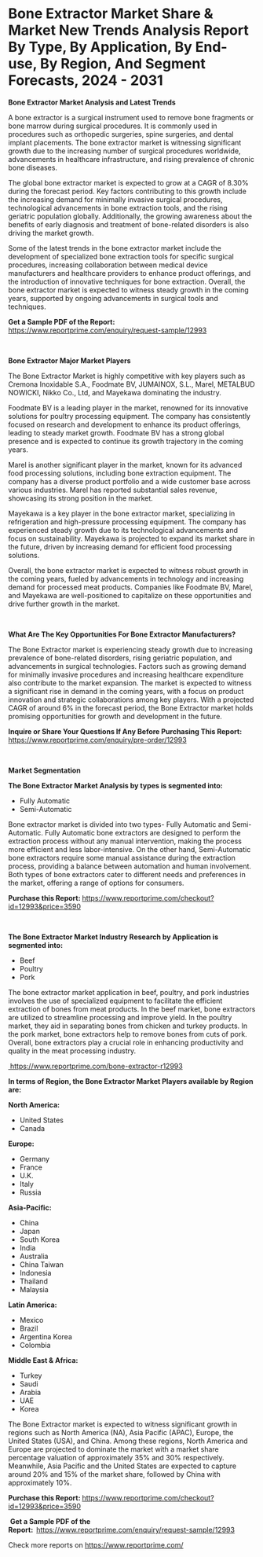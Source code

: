 <p><h1>Bone Extractor Market Share & Market New Trends Analysis Report By Type, By Application, By End-use, By Region, And Segment Forecasts, 2024 - 2031</h1></p><p><strong>Bone Extractor Market Analysis and Latest Trends</strong></p>
<p><p>A bone extractor is a surgical instrument used to remove bone fragments or bone marrow during surgical procedures. It is commonly used in procedures such as orthopedic surgeries, spine surgeries, and dental implant placements. The bone extractor market is witnessing significant growth due to the increasing number of surgical procedures worldwide, advancements in healthcare infrastructure, and rising prevalence of chronic bone diseases.</p><p>The global bone extractor market is expected to grow at a CAGR of 8.30% during the forecast period. Key factors contributing to this growth include the increasing demand for minimally invasive surgical procedures, technological advancements in bone extraction tools, and the rising geriatric population globally. Additionally, the growing awareness about the benefits of early diagnosis and treatment of bone-related disorders is also driving the market growth.</p><p>Some of the latest trends in the bone extractor market include the development of specialized bone extraction tools for specific surgical procedures, increasing collaboration between medical device manufacturers and healthcare providers to enhance product offerings, and the introduction of innovative techniques for bone extraction. Overall, the bone extractor market is expected to witness steady growth in the coming years, supported by ongoing advancements in surgical tools and techniques.</p></p>
<p><strong>Get a Sample PDF of the Report:&nbsp;</strong> <a href="https://www.reportprime.com/enquiry/request-sample/12993">https://www.reportprime.com/enquiry/request-sample/12993</a></p>
<p>&nbsp;</p>
<p><strong>Bone Extractor Major Market Players</strong></p>
<p><p>The Bone Extractor Market is highly competitive with key players such as Cremona Inoxidable S.A., Foodmate BV, JUMAINOX, S.L., Marel, METALBUD NOWICKI, Nikko Co., Ltd, and Mayekawa dominating the industry. </p><p>Foodmate BV is a leading player in the market, renowned for its innovative solutions for poultry processing equipment. The company has consistently focused on research and development to enhance its product offerings, leading to steady market growth. Foodmate BV has a strong global presence and is expected to continue its growth trajectory in the coming years.</p><p>Marel is another significant player in the market, known for its advanced food processing solutions, including bone extraction equipment. The company has a diverse product portfolio and a wide customer base across various industries. Marel has reported substantial sales revenue, showcasing its strong position in the market.</p><p>Mayekawa is a key player in the bone extractor market, specializing in refrigeration and high-pressure processing equipment. The company has experienced steady growth due to its technological advancements and focus on sustainability. Mayekawa is projected to expand its market share in the future, driven by increasing demand for efficient food processing solutions.</p><p>Overall, the bone extractor market is expected to witness robust growth in the coming years, fueled by advancements in technology and increasing demand for processed meat products. Companies like Foodmate BV, Marel, and Mayekawa are well-positioned to capitalize on these opportunities and drive further growth in the market.</p></p>
<p>&nbsp;</p>
<p><strong>What Are The Key Opportunities For Bone Extractor Manufacturers?</strong></p>
<p><p>The Bone Extractor market is experiencing steady growth due to increasing prevalence of bone-related disorders, rising geriatric population, and advancements in surgical technologies. Factors such as growing demand for minimally invasive procedures and increasing healthcare expenditure also contribute to the market expansion. The market is expected to witness a significant rise in demand in the coming years, with a focus on product innovation and strategic collaborations among key players. With a projected CAGR of around 6% in the forecast period, the Bone Extractor market holds promising opportunities for growth and development in the future.</p></p>
<p><strong>Inquire or Share Your Questions If Any Before Purchasing This Report:</strong> <a href="https://www.reportprime.com/enquiry/pre-order/12993">https://www.reportprime.com/enquiry/pre-order/12993</a></p>
<p>&nbsp;</p>
<p><strong>Market Segmentation</strong></p>
<p><strong>The Bone Extractor Market Analysis by types is segmented into:</strong></p>
<p><ul><li>Fully Automatic</li><li>Semi-Automatic</li></ul></p>
<p><p>Bone extractor market is divided into two types- Fully Automatic and Semi-Automatic. Fully Automatic bone extractors are designed to perform the extraction process without any manual intervention, making the process more efficient and less labor-intensive. On the other hand, Semi-Automatic bone extractors require some manual assistance during the extraction process, providing a balance between automation and human involvement. Both types of bone extractors cater to different needs and preferences in the market, offering a range of options for consumers.</p></p>
<p><strong>Purchase this Report:&nbsp;</strong><a href="https://www.reportprime.com/checkout?id=12993&price=3590">https://www.reportprime.com/checkout?id=12993&price=3590</a></p>
<p>&nbsp;</p>
<p><strong>The Bone Extractor Market Industry Research by Application is segmented into:</strong></p>
<p><ul><li>Beef</li><li>Poultry</li><li>Pork</li></ul></p>
<p><p>The bone extractor market application in beef, poultry, and pork industries involves the use of specialized equipment to facilitate the efficient extraction of bones from meat products. In the beef market, bone extractors are utilized to streamline processing and improve yield. In the poultry market, they aid in separating bones from chicken and turkey products. In the pork market, bone extractors help to remove bones from cuts of pork. Overall, bone extractors play a crucial role in enhancing productivity and quality in the meat processing industry.</p></p>
<p><a href="https://www.reportprime.com/bone-extractor-r12993">&nbsp;https://www.reportprime.com/bone-extractor-r12993</a></p>
<p><strong>In terms of Region, the Bone Extractor Market Players available by Region are:</strong></p>
<p>
    <p> <strong> North America: </strong>
        <ul>
            <li>United States</li>
            <li>Canada</li>
        </ul>
        </p> 
    <p> <strong> Europe: </strong>
        <ul>
            <li>Germany</li>
            <li>France</li>
            <li>U.K.</li>
            <li>Italy</li>
            <li>Russia</li>
        </ul>
        </p> 
    <p> <strong> Asia-Pacific: </strong>
        <ul>
            <li>China</li>
            <li>Japan</li>
            <li>South Korea</li>
            <li>India</li>
            <li>Australia</li>
            <li>China Taiwan</li>
            <li>Indonesia</li>
            <li>Thailand</li>
            <li>Malaysia</li>
        </ul>
        </p> 
    <p> <strong> Latin America: </strong>
        <ul>
            <li>Mexico</li>
            <li>Brazil</li>
            <li>Argentina Korea</li>
            <li>Colombia</li>
        </ul>
        </p> 
    <p> <strong> Middle East & Africa: </strong>
        <ul>
            <li>Turkey</li>
            <li>Saudi</li>
            <li>Arabia</li>
            <li>UAE</li>
            <li>Korea</li>
        </ul>
    </p>
    </p>
<p><p>The Bone Extractor market is expected to witness significant growth in regions such as North America (NA), Asia Pacific (APAC), Europe, the United States (USA), and China. Among these regions, North America and Europe are projected to dominate the market with a market share percentage valuation of approximately 35% and 30% respectively. Meanwhile, Asia Pacific and the United States are expected to capture around 20% and 15% of the market share, followed by China with approximately 10%.</p></p>
<p><strong>Purchase this Report: </strong><a href="https://www.reportprime.com/checkout?id=12993&price=3590">https://www.reportprime.com/checkout?id=12993&price=3590</a></p>
<p>&nbsp;<strong>Get a Sample PDF of the Report:&nbsp;&nbsp;</strong><a href="https://www.reportprime.com/enquiry/request-sample/12993">https://www.reportprime.com/enquiry/request-sample/12993</a></p>
<p><strong></strong></p>
<p>Check more reports on <a href="https://www.reportprime.com/">https://www.reportprime.com/</a></p>